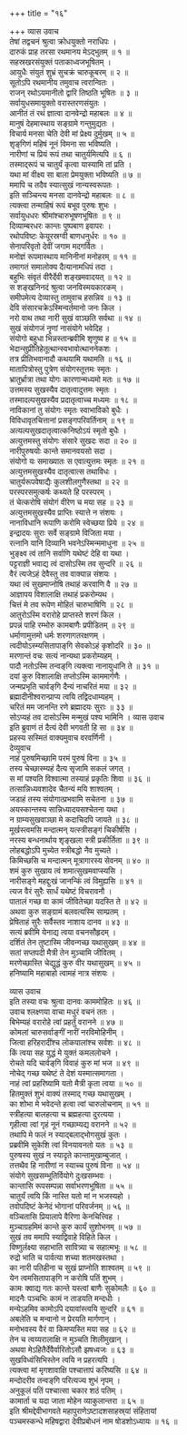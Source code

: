 +++
title = "१६"

+++
व्यास उवाच  
तेषां तद्वचनं श्रुत्वा क्रोधयुक्तो नराधिपः ।  
दारुकं प्राह तरसा रथमानय मेऽद्‌भुतम् ॥ १ ॥  
सहस्रखरसंयुक्तं पताकाध्वजभूषितम् ।  
आयुधैः संयुतं शुभ्रं सुचक्रं चारुकूबरम् ॥ २ ॥  
सूतोऽपि रथमानीय तमुवाच त्वरान्वितः ।  
राजन् रथोऽयमानीतो द्वारि तिष्ठति भूषितः ॥ ३ ॥  
सर्वायुधसमायुक्तो वरास्तरणसंयुतः ।  
आनीतं तं रथं ज्ञात्वा दानवेन्द्रो महाबलः ॥ ४ ॥  
मानुषं देहमास्थाय सङ्ग्रामे गन्तुमुद्यतः ।  
विचार्य मनसा चेति देवी मां प्रेक्ष्य दुर्मुखम् ॥ ५ ॥  
शृङ्‌गिणं महिषं नूनं विमना सा भविष्यति ।  
नारीणां च प्रियं रूपं तथा चातुर्यमित्यपि ॥ ६ ॥  
तस्माद्‌रूपं च चातुर्यं कृत्वा यास्यामि तां प्रति ।  
यथा मां वीक्ष्य सा बाला प्रेमयुक्ता भविष्यति ॥ ७ ॥  
ममापि च तदैव स्यात्सुखं नान्यस्वरूपतः ।  
इति सञ्चिन्त्य मनसा दानवेन्द्रो महाबलः ॥ ८ ॥  
त्यक्त्वा तन्माहिषं रूपं बभूव पुरुषः शुभः ।  
सर्वायुधधरः श्रीमांश्चारुभूषणभूषितः ॥ ९ ॥  
दिव्याम्बरधरः कान्तः पुष्पबाण इवापरः ।  
रथोपविष्टः केयूरस्रग्वी बाणधनुर्धरः ॥ १० ॥  
सेनापरिवृतो देवीं जगाम मदगर्वितः ।  
मनोज्ञं रूपमास्थाय मानिनीनां मनोहरम् ॥ ११ ॥  
तमागतं समालोक्य दैत्यानामधिपं तदा ।  
बहुभिः संवृतं वीरैर्देवी शङ्खमवादयत् ॥ १२ ॥  
स शङ्खनिनदं श्रुत्वा जनविस्मयकारकम् ।  
समीपमेत्य देव्यास्तु तामुवाच हसन्निव ॥ १३ ॥  
देवि संसारचक्रेऽस्मिन्वर्तमानो जनः किल ।  
नरो वाथ तथा नारी सुखं वाञ्छति सर्वथा ॥ १४ ॥  
सुखं संयोगजं नॄणां नासंयोगे भवेदिह ।  
संयोगो बहुधा भिन्नस्तान्ब्रवीमि शृणुष्व ह ॥ १५ ॥  
भेदान्सुप्रीतिहेतूत्थान्स्वभावोत्थाननेकशः ।  
तत्र प्रीतिभवानादौ कथयामि यथामति ॥ १६ ॥  
मातापित्रोस्तु पुत्रेण संयोगस्तूत्तमः स्मृतः ।  
भ्रातुर्भ्रात्रा तथा योगः कारणान्मध्यमो मतः ॥ १७ ॥  
उत्तमस्य सुखस्यैव दातृत्वादुत्तमः स्मृतः ।  
तस्मादल्पसुखस्यैव प्रदातृत्वाच्च मध्यमः ॥ १८ ॥  
नाविकानां तु संयोगः स्मृतः स्वाभाविको बुधैः ।  
विविधावृतचित्तानां प्रसङ्गपरिवर्तिनाम् ॥ १९ ॥  
अत्यल्पसुखदातृत्वात्कनिष्ठोऽयं स्मृतो बुधैः ।  
अत्युत्तमस्तु संयोगः संसारे सुखदः सदा ॥ २० ॥  
नारीपुरुषयोः कान्ते समानवयसो सदा ।  
संयोगो यः समाख्यातः स एवात्युत्तमः स्मृतः ॥ २१ ॥  
अत्युत्तमसुखस्यैव दातृत्वात्स तथाविधः ।  
चातुर्यरूपवेषाद्यैः कुलशीलगुणैस्तथा ॥ २२ ॥  
परस्परसमुत्कर्षः कथ्यते हि परस्परम् ।  
तं चेत्करोषि संयोगं वीरेण च मया सह ॥ २३ ॥  
अत्युत्तमसुखस्यैव प्राप्तिः स्यात्ते न संशयः ।  
नानाविधानि रूपाणि करोमि स्वेच्छया प्रिये ॥ २४ ॥  
इन्द्रादयः सुराः सर्वे सङ्ग्रामे विजिता मया ।  
रत्नानि यानि दिव्यानि भवनेऽस्मिन्ममाधुना ॥ २५ ॥  
भुङ्क्ष्व त्वं तानि सर्वाणि यथेष्टं देहि वा यथा ।  
पट्टराज्ञी भवाद्य त्वं दासोऽस्मि तव सुन्दरि ॥ २६ ॥  
वैरं त्यजेऽहं देवैस्तु तव वाक्यान्न संशयः ।  
यथा त्वं सुखमाप्नोषि तथाहं करवाणि वै ॥ २७ ॥  
आज्ञापय विशालाक्षि तथाहं प्रकरोम्यथ ।  
चित्तं मे तव रूपेण मोहितं चारुभाषिणि ॥ २८ ॥  
आतुरोऽस्मि वरारोहे प्राप्तस्ते शरणं किल ।  
प्रपन्नं पाहि रम्भोरु कामबाणैः प्रपीडितम् ॥ २९ ॥  
धर्माणामुत्तमो धर्मः शरणागतरक्षणम् ।  
त्वदीयोऽस्म्यसितापाङ्‌गि सेवकोऽहं कृशोदरि ॥ ३० ॥  
मरणान्तं वचः सत्यं नान्यथा प्रकरोम्यहम् ।  
पादौ नतोऽस्मि तन्वङ्‌गि त्यक्त्वा नानायुधानि ते ॥ ३१ ॥  
दयां कुरु विशालाक्षि तप्तोऽस्मि काममार्गणैः ।  
जन्मप्रभृति चार्वङ्‌गि दैन्यं नाचरितं मया ॥ ३२ ॥  
ब्रह्मादीनीश्वरान्प्राप्य त्वयि तद्विदधाम्यहम् ।  
चरितं मम जानन्ति रणे ब्रह्मादयः सुराः ॥ ३३ ॥  
सोऽप्यहं तव दासोऽस्मि मन्मुखं पश्य भामिनि ।
व्यास उवाच  
इति ब्रुवाणं तं दैत्यं देवी भगवती हि सा ॥ ३४ ॥  
प्रहस्य सस्मितं वाक्यमुवाच वरवर्णिनी ।  
देव्युवाच  
नाहं पुरुषमिच्छामि परमं पुरुषं विना ॥ ३५ ॥  
तस्य चेच्छास्म्यहं दैत्य सृजामि सकलं जगत् ।  
स मां पश्यति विश्वात्मा तस्याहं प्रकृतिः शिवा ॥ ३६ ॥  
तत्सान्निध्यवशादेव चैतन्यं मयि शाश्वतम् ।  
जडाहं तस्य संयोगात्प्रभवामि सचेतना ॥ ३७ ॥  
अयस्कान्तस्य सान्निध्यादयसश्चेतना यथा ।  
न ग्राम्यसुखवाञ्छा मे कदाचिदपि जायते ॥ ३८ ॥  
मूर्खस्त्वमसि मन्दात्मन् यत्स्त्रीसङ्गं चिकीर्षसि ।  
नरस्य बन्धनार्थाय शृङ्खला स्त्री प्रकीर्तिता ॥ ३९ ॥  
लोहबद्धोऽपि मुच्येत स्त्रीबद्धो नैव मुच्यते ।  
किमिच्छसि च मन्दात्मन् मूत्रागारस्य सेवनम् ॥ ४० ॥  
शमं कुरु सुखाय त्वं शमात्सुखमवाप्स्यसि ।  
नारीसङ्गे महद्दुःखं जानन्किं त्वं विमुह्यसि ॥ ४१ ॥  
त्यज वैरं सुरैः सार्धं यथेष्टं विचरावनौ ।  
पातालं गच्छ वा कामं जीवितेच्छा यदस्ति ते ॥ ४२ ॥  
अथवा कुरु सङ्ग्रामं बलवत्यस्मि साम्प्रतम् ।  
प्रेषिताहं सुरैः सर्वैस्तव नाशाय दानव ॥ ४३ ॥  
सत्यं ब्रवीमि येनाद्य त्वया वचनसौहृदम् ।  
दर्शितं तेन तुष्टास्मि जीवन्गच्छ यथासुखम् ॥ ४४ ॥  
सतां सप्तपदी मैत्री तेन मुञ्चामि जीवितम् ।  
मरणेच्छास्ति चेद्युद्धं कुरु वीर यथासुखम् ॥ ४५ ॥  
हनिष्यामि महाबाहो त्वामहं नात्र संशयः ।  
  
व्यास उवाच  
इति तस्या वचः श्रुत्वा दानवः काममोहितः ॥ ४६ ॥  
उवाच श्लक्ष्णया वाचा मधुरं वचनं ततः ।  
बिभेम्यहं वरारोहे त्वां प्रहर्तुं वरानने ॥ ४७ ॥  
कोमलां चारुसर्वाङ्गीं नारीं नरविमोहिनीम् ।  
जित्वा हरिहरादींश्च लोकपालांश्च सर्वशः ॥ ४८ ॥  
किं त्वया सह युद्धं मे युक्तं कमललोचने ।  
रोचते यदि चार्वङ्‌गि विवाहं कुरु मां भज ॥ ४९ ॥  
नोचेद्‌ गच्छ यथेष्टं ते देशं यस्मात्समागता ।  
नाहं त्वां प्रहरिष्यामि यतो मैत्री कृता त्वया ॥ ५० ॥  
हितमुक्तं शुभं वाक्यं तस्माद्‌ गच्छ यथासुखम् ।  
का शोभा मे भवेदन्ते हत्वा त्वां चारुलोचनाम् ॥ ५१ ॥  
स्त्रीहत्या बालहत्या च ब्रह्महत्या दुरत्यया ।  
गृहीत्वा त्वां गृहं नूनं गच्छाम्यद्य वरानने ॥ ५२ ॥  
तथापि मे फलं न स्याद्‌बलाद्‌भोगसुखं कुतः ।  
प्रब्रवीमि सुकेशि त्वां विनयावनतो यतः ॥ ५३ ॥  
पुरुषस्य सुखं न स्यादृते कान्तामुखाम्बुजात् ।  
तत्तथैव हि नारीणां न स्याच्च पुरुषं विना ॥ ५४ ॥  
संयोगे सुखसम्भूतिर्वियोगे दुःखसम्भवः ।  
कान्तासि रूपसम्पन्ना सर्वाभरणभूषिता ॥ ५५ ॥  
चातुर्यं त्वयि किं नास्ति यतो मां न भजस्यहो ।  
तवोपदिष्टं केनेदं भोगानां परिवर्जनम् ॥ ५६ ॥  
वञ्चितासि प्रियालापे वैरिणा केनचित्त्विह ।  
मुञ्चाग्रहमिमं कान्ते कुरु कार्यं सुशोभनम् ॥ ५७ ॥  
सुखं तव ममापि स्याद्विवाहे विहिते किल ।  
विष्णुर्लक्ष्या सहाभाति सावित्र्या च सहात्मभूः ॥ ५८ ॥  
रुद्रो भाति च पार्वत्या शच्या शतमखस्तथा ।  
का नारी पतिहीना च सुखं प्राप्नोति शाश्वतम् ॥ ५९ ॥  
येन त्वमसितापाङ्‌गि न करोषि पतिं शुभम् ।  
कामः क्वाद्य गतः कान्ते यस्त्वां बाणैः सुकोमलैः ॥ ६० ॥  
मादनैः पञ्चभिः कामं न ताडयति मन्दधीः ।  
मन्येऽहमिव कामोऽपि दयावांस्त्वयि सुन्दरि ॥ ६१ ॥  
अबलेति च मन्वानो न प्रेरयति मार्गणान् ।  
मनोभवस्य वैरं वा किमप्यस्ति मया सह ॥ ६२ ॥  
तेन च त्वय्यरालाक्षि न मुञ्चति शिलीमुखान् ।  
अथवा मेऽहितैर्देवैर्वारितोऽसौ झषध्वजः ॥ ६३ ॥  
सुखविध्वंसिभिस्तेन त्वयि न प्रहरत्यपि ।  
त्यक्त्वा मां मृगशावाक्षि पश्चात्तापं करिष्यसि ॥ ६४ ॥  
मन्दोदरीव तन्वङ्‌गि परित्यज्य शुभं नृपम् ।  
अनुकूलं पतिं पश्चात्सा चकार शठं पतिम् ।  
कामार्ता च यदा जाता मोहेन व्याकुलान्तरा ॥ ६५ ॥  
इति श्रीमद्देवीभागवते महापुराणेऽष्टादशसाहस्र्यां संहितायां  
पञ्चमस्कन्धे महिषद्वारा देवीप्रबोधनं नाम षोडशोऽध्यायः ॥ १६ ॥
